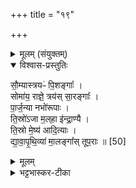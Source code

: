 +++
title = "१९"

+++


<details><summary>मूलम् (संयुक्तम्)</summary>

सौ॒म्यास्त्रयᳶ॑ पि॒शङ्गा॒स्सोमा॑य॒ राज्ञे॒ त्रय॑स्सा॒रङ्गाः᳚ पार्ज॒न्या नभो॑रूपास्ति॒स्रो॑ऽजा म॒ल्‌हा इ॑न्द्रा॒ण्यै ति॒स्रो मे॒ष्य॑ आदि॒त्या द्या॑वापृथि॒व्या॑ मा॒लङ्गा᳚स्तूप॒राः ॥ [50]  
</details>

<details open><summary>विश्वास-प्रस्तुतिः</summary>

सौ॒म्यास्त्रयᳶ॑ पि॒शङ्गाः᳚ ।  
सोमा॑य॒ राज्ञे॒ त्रय॑स् सा॒रङ्गाः᳚ ।  
पा॒र्ज॒न्या नभो॑रूपाः ।  
ति॒स्रो॑ऽजा म॒ल्‌हा इ॑न्द्रा॒ण्यै ।  
ति॒स्रो मे॒ष्य॑ आदि॒त्याः ।  
द्या॒वा॒पृ॒थि॒व्या॑ मा॒लङ्गा᳚स् तूप॒राः ॥ [50]  
</details>

<details><summary>मूलम्</summary>

सौ॒म्यास्त्रयᳶ॑ पि॒शङ्गाः᳚ ।  
सोमा॑य॒ राज्ञे॒ त्रय॑स् सा॒रङ्गाः᳚ ।  
पा॒र्ज॒न्या नभो॑रूपाः ।  
ति॒स्रो॑ऽजा म॒ल्‌हा इ॑न्द्रा॒ण्यै ।  
ति॒स्रो मे॒ष्य॑ आदि॒त्याः ।  
द्या॒वा॒पृ॒थि॒व्या॑ मा॒लङ्गा᳚स् तूप॒राः ॥ [50]  
</details>

<details><summary>भट्टभास्कर-टीका</summary>

1सौम्यास्त्रयः पिशङ्गाः गोरोचनवर्णाः । पर्जन्यादयस्त्रयो नभोरूपाः अञ्जनवर्णास्तिस्नोऽजा इन्द्राण्यै मल्हाः कण्ठावलम्बितस्तनयुग्मास्तिस्रः इन्द्राण्यै । तिस्रो मेष्यः आदित्याः । मेषवर्णा इत्येके । द्यावापृथिव्यास्त्रयो मालङ्गाः महाकायाः ॥

इति पञ्चमे पष्ठे एकोनविंशोनुवाकः ॥  
</details>
